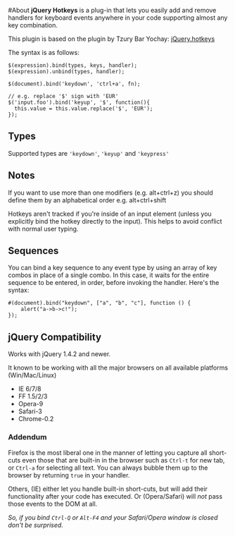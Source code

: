 #About
**jQuery Hotkeys** is a plug-in that lets you easily add and remove handlers for keyboard events anywhere in your code supporting almost any key combination.

This plugin is based on the plugin by Tzury Bar Yochay: [jQuery.hotkeys](http://github.com/tzuryby/jquery.hotkeys)

The syntax is as follows:

    $(expression).bind(types, keys, handler);
    $(expression).unbind(types, handler);

    $(document).bind('keydown', 'ctrl+a', fn);

    // e.g. replace '$' sign with 'EUR'
    $('input.foo').bind('keyup', '$', function(){
      this.value = this.value.replace('$', 'EUR');
    });

## Types
Supported types are `'keydown'`, `'keyup'` and `'keypress'`

## Notes

If you want to use more than one modifiers (e.g. alt+ctrl+z) you should define them by an alphabetical order e.g. alt+ctrl+shift

Hotkeys aren't tracked if you're inside of an input element (unless you explicitly bind the hotkey directly to the input). This helps to avoid conflict with normal user typing.

## Sequences

You can bind a key sequence to any event type by using an array of key combos in place of a single combo.  In this case, it waits for the entire sequence to be entered, in order, before invoking the handler.  Here's the syntax:

    #(document).bind("keydown", ["a", "b", "c"], function () {
        alert("a->b->c!");
    });

## jQuery Compatibility

Works with jQuery 1.4.2 and newer.

It known to be working with all the major browsers on all available platforms (Win/Mac/Linux)

 * IE 6/7/8
 * FF 1.5/2/3
 * Opera-9
 * Safari-3
 * Chrome-0.2

### Addendum

Firefox is the most liberal one in the manner of letting you capture all short-cuts even those that are built-in in the browser such as `Ctrl-t` for new tab, or `Ctrl-a` for selecting all text. You can always bubble them up to the browser by returning `true` in your handler.

Others, (IE) either let you handle built-in short-cuts, but will add their functionality after your code has executed. Or (Opera/Safari) will *not* pass those events to the DOM at all.

*So, if you bind `Ctrl-Q` or `Alt-F4` and your Safari/Opera window is closed don't be surprised.*
